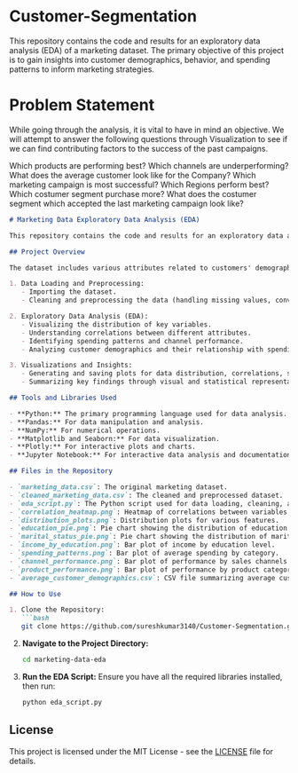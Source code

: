 # Customer-Segmentation
This repository contains the code and results for an exploratory data analysis (EDA) of a marketing dataset. The primary objective of this project is to gain insights into customer demographics, behavior, and spending patterns to inform marketing strategies.

# Problem Statement
While going through the analysis, it is vital to have in mind an objective. We will attempt to answer the following questions through Visualization to see if we can find contributing factors to the success of the past campaigns.

Which products are performing best?
Which channels are underperforming?
What does the average customer look like for the Company?
Which marketing campaign is most successful?
Which Regions perform best?
Which costumer segment purchase more?
What does the costumer segment which accepted the last marketing campaign look like?

```markdown
# Marketing Data Exploratory Data Analysis (EDA)

This repository contains the code and results for an exploratory data analysis (EDA) of a marketing dataset. The primary objective of this project is to gain insights into customer demographics, behavior, and spending patterns to inform marketing strategies.

## Project Overview

The dataset includes various attributes related to customers' demographics, enrollment dates, income, and spending habits on different product categories. This project involves the following steps:

1. Data Loading and Preprocessing:
   - Importing the dataset.
   - Cleaning and preprocessing the data (handling missing values, converting data types, removing outliers).

2. Exploratory Data Analysis (EDA):
   - Visualizing the distribution of key variables.
   - Understanding correlations between different attributes.
   - Identifying spending patterns and channel performance.
   - Analyzing customer demographics and their relationship with spending behavior.

3. Visualizations and Insights:
   - Generating and saving plots for data distribution, correlations, spending patterns, and more.
   - Summarizing key findings through visual and statistical representations.

## Tools and Libraries Used

- **Python:** The primary programming language used for data analysis.
- **Pandas:** For data manipulation and analysis.
- **NumPy:** For numerical operations.
- **Matplotlib and Seaborn:** For data visualization.
- **Plotly:** For interactive plots and charts.
- **Jupyter Notebook:** For interactive data analysis and documentation.

## Files in the Repository

- `marketing_data.csv`: The original marketing dataset.
- `cleaned_marketing_data.csv`: The cleaned and preprocessed dataset.
- `eda_script.py`: The Python script used for data loading, cleaning, and EDA.
- `correlation_heatmap.png`: Heatmap of correlations between variables.
- `distribution_plots.png`: Distribution plots for various features.
- `education_pie.png`: Pie chart showing the distribution of education levels.
- `marital_status_pie.png`: Pie chart showing the distribution of marital statuses.
- `income_by_education.png`: Bar plot of income by education level.
- `spending_patterns.png`: Bar plot of average spending by category.
- `channel_performance.png`: Bar plot of performance by sales channels.
- `product_performance.png`: Bar plot of performance by product categories.
- `average_customer_demographics.csv`: CSV file summarizing average customer demographics.

## How to Use

1. Clone the Repository:
   ```bash
   git clone https://github.com/sureshkumar3140/Customer-Segmentation.git
   ```
2. **Navigate to the Project Directory:**
   ```bash
   cd marketing-data-eda
   ```
3. **Run the EDA Script:**
   Ensure you have all the required libraries installed, then run:
   ```bash
   python eda_script.py
   ```

## License

This project is licensed under the MIT License - see the [LICENSE](LICENSE) file for details.
```

